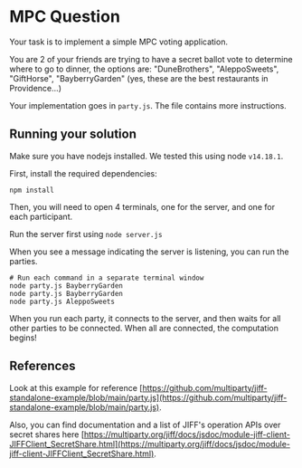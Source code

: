 # MPC Question

Your task is to implement a simple MPC voting application.

You are 2 of your friends are trying to have a secret ballot vote to determine where to go to dinner,
the options are: "DuneBrothers", "AleppoSweets", "GiftHorse", "BayberryGarden"
(yes, these are the best restaurants in Providence...)

Your implementation goes in `party.js`. The file contains more instructions.

## Running your solution

Make sure you have nodejs installed. We tested this using node `v14.18.1`.

First, install the required dependencies:
```
npm install
```

Then, you will need to open 4 terminals, one for the server, and one for each participant.

Run the server first using `node server.js`

When you see a message indicating the server is listening, you can run the parties.
```
# Run each command in a separate terminal window
node party.js BayberryGarden
node party.js BayberryGarden
node party.js AleppoSweets
```

When you run each party, it connects to the server, and then waits for all other parties
to be connected. When all are connected, the computation begins!

## References

Look at this example for reference [https://github.com/multiparty/jiff-standalone-example/blob/main/party.js](https://github.com/multiparty/jiff-standalone-example/blob/main/party.js).

Also, you can find documentation and a list of JIFF's operation APIs over secret shares here [https://multiparty.org/jiff/docs/jsdoc/module-jiff-client-JIFFClient_SecretShare.html](https://multiparty.org/jiff/docs/jsdoc/module-jiff-client-JIFFClient_SecretShare.html).

